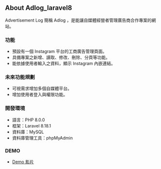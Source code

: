 ## About Adlog_laravel8

Advertisement Log 簡稱 Adlog ，是能讓自媒體經營者管理廣告商合作專案的網站。


### 功能

- 預設有一個 Instagram 平台的工商廣告管理頁面。
- 具備專案之新增、讀取、修改、刪除、分頁等功能。
- 能依據使用者輸入之資料，顯示 Instagram 內嵌連結。

### 未來功能規劃
- 可視需求增加多個自媒體平台。
- 增加使用者登入與權限功能。

### 開發環境

- 語言：PHP 8.0.0
- 框架：Laravel 8.18.1
- 資料庫：MySQL
- 資料庫管理工具：phpMyAdmin

### DEMO

- [Demo 影片](https://www.youtube.com/watch?v=uq6HFxrCHVc)
